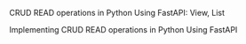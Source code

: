 CRUD READ operations in Python Using FastAPI: View, List

Implementing CRUD READ operations in Python Using FastAPI
